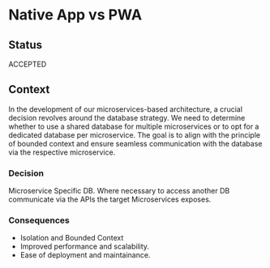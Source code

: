 # Native App vs PWA

## Status

ACCEPTED

## Context

In the development of our microservices-based architecture, a crucial decision revolves around the database strategy. We need to determine whether to use a shared database for multiple microservices or to opt for a dedicated database per microservice. The goal is to align with the principle of bounded context and ensure seamless communication with the database via the respective microservice.

### Decision

Microservice Specific DB. Where necessary to access another DB communicate via the APIs the target Microservices exposes.

### Consequences
- Isolation and Bounded Context
- Improved performance and scalability.
- Ease of deployment and maintainance.

